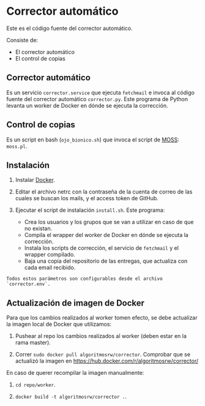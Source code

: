 Corrector automático
====================

Este es el código fuente del corrector automático.

Consiste de:

  - El corrector automático
  - El control de copias


## Corrector automático

Es un servicio `corrector.service` que ejecuta `fetchmail` e invoca al código fuente del corrector automático `corrector.py`.
Este programa de Python levanta un worker de Docker en dónde se ejecuta la corrección.

## Control de copias

Es un script en bash (`ojo_bionico.sh`) que invoca el script de [MOSS](https://theory.stanford.edu/~aiken/moss/): `moss.pl`.

## Instalación

  1. Instalar [Docker](https://docs.docker.com/engine/installation/).

  2. Editar el archivo netrc con la contraseña de la cuenta de correo de las cuales se buscan los mails, y el access token de GitHub.

  3. Ejecutar el script de instalación `install.sh`. Este programa:
      - Crea los usuarios y los grupos que se van a utilizar en caso de que no existan.
      - Compila el wrapper del worker de Docker en dónde se ejecuta la corrección.
      - Instala los scripts de corrección, el servicio de `fetchmail` y el wrapper compilado.
      - Baja una copia del repositorio de las entregas, que actualiza con cada email recibido.

    Todos estos parámetros son configurables desde el archivo `corrector.env`.

## Actualización de imagen de Docker

Para que los cambios realizados al worker tomen efecto, se debe actualizar la imagen local de Docker que utilizamos: 

  1. Pushear al repo los cambios realizados al worker (deben estar en la rama master).

  2. Correr `sudo docker pull algoritmosrw/corrector`. Comprobar que se actualizó la imagen en https://hub.docker.com/r/algoritmosrw/corrector/


En caso de querer recompilar la imagen manualmente:

  1. `cd repo/worker`.

  2. `docker build -t algoritmosrw/corrector .`.
